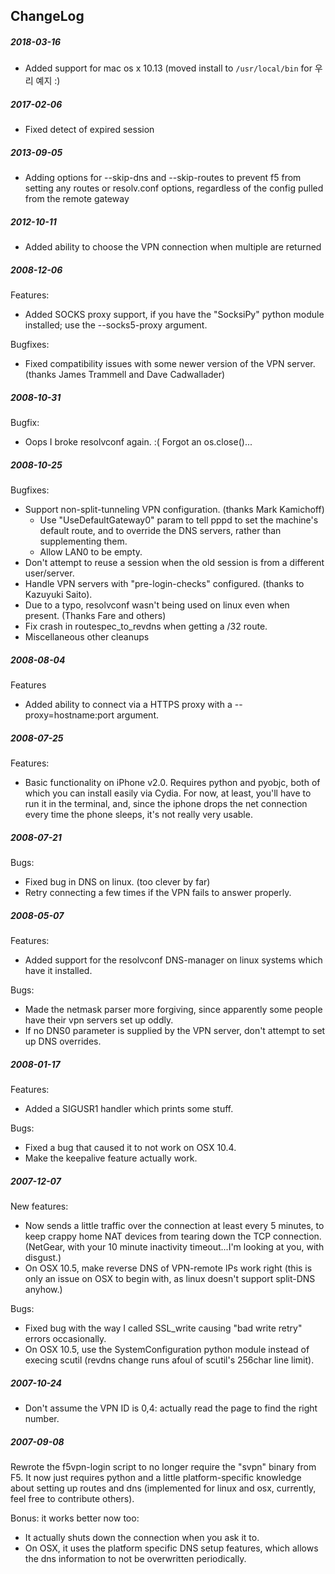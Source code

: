 ## ChangeLog

##### 2018-03-16
 - Added support for mac os x 10.13 (moved install to `/usr/local/bin` for 우리 예지 :)

##### 2017-02-06
 - Fixed detect of expired session

##### 2013-09-05
 - Adding options for --skip-dns and --skip-routes to prevent f5 from setting any routes or resolv.conf options, regardless of the config pulled from the remote gateway

##### 2012-10-11
 - Added ability to choose the VPN connection when multiple are returned

##### 2008-12-06

Features:
 - Added SOCKS proxy support, if you have the "SocksiPy" python module
   installed; use the --socks5-proxy argument.

Bugfixes:
 - Fixed compatibility issues with some newer version of the VPN server.
   (thanks James Trammell and Dave Cadwallader)

##### 2008-10-31
   Bugfix:
 - Oops I broke resolvconf again. :( Forgot an os.close()...

##### 2008-10-25
   Bugfixes:
 - Support non-split-tunneling VPN configuration. (thanks Mark Kamichoff)
   - Use "UseDefaultGateway0" param to tell pppd to set the machine's default
     route, and to override the DNS servers, rather than supplementing them.
   - Allow LAN0 to be empty.
 - Don't attempt to reuse a session when the old session is from a different
   user/server.
 - Handle VPN servers with "pre-login-checks" configured. (thanks to Kazuyuki
   Saito).
 - Due to a typo, resolvconf wasn't being used on linux even when present.
   (Thanks Fare and others)
 - Fix crash in routespec_to_revdns when getting a /32 route.
 - Miscellaneous other cleanups

##### 2008-08-04
 Features
 - Added ability to connect via a HTTPS proxy with a --proxy=hostname:port argument.

##### 2008-07-25
 Features:
 - Basic functionality on iPhone v2.0. Requires python and pyobjc, both of which
   you can install easily via Cydia. For now, at least, you'll have to run it in
   the terminal, and, since the iphone drops the net connection every time the
   phone sleeps, it's not really very usable.

##### 2008-07-21
 Bugs:
 - Fixed bug in DNS on linux. (too clever by far)
 - Retry connecting a few times if the VPN fails to answer properly.

##### 2008-05-07
 Features:
 - Added support for the resolvconf DNS-manager on linux systems which have it installed.

 Bugs:
 - Made the netmask parser more forgiving, since apparently some people have
   their vpn servers set up oddly.
 - If no DNS0 parameter is supplied by the VPN server, don't attempt to set up
   DNS overrides.

##### 2008-01-17
 Features:
 - Added a SIGUSR1 handler which prints some stuff.

 Bugs:
 - Fixed a bug that caused it to not work on OSX 10.4.
 - Make the keepalive feature actually work.

##### 2007-12-07
 New features:
 - Now sends a little traffic over the connection at least every 5 minutes, to
   keep crappy home NAT devices from tearing down the TCP connection.  (NetGear,
   with your 10 minute inactivity timeout...I'm looking at you, with disgust.)
 - On OSX 10.5, make reverse DNS of VPN-remote IPs work right (this is only an
   issue on OSX to begin with, as linux doesn't support split-DNS anyhow.)

 Bugs:
 - Fixed bug with the way I called SSL_write causing "bad write retry" errors occasionally.
 - On OSX 10.5, use the SystemConfiguration python module instead of execing
   scutil (revdns change runs afoul of scutil's 256char line limit).

##### 2007-10-24
 - Don't assume the VPN ID is 0,4: actually read the page to find the right number.

##### 2007-09-08
  Rewrote the f5vpn-login script to no longer require the "svpn" binary
  from F5. It now just requires python and a little platform-specific
  knowledge about setting up routes and dns (implemented for linux and
  osx, currently, feel free to contribute others).

  Bonus: it works better now too:
  - It actually shuts down the connection when you ask it to.
  - On OSX, it uses the platform specific DNS setup features, which
	allows the dns information to not be overwritten periodically.
